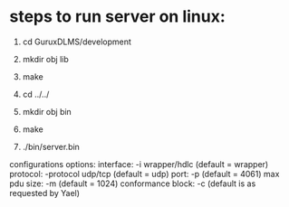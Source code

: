 # steps to run server on linux:

1) cd GuruxDLMS/development

2) mkdir obj lib

3) make

4) cd ../../

5) mkdir obj bin

6) make

7) ./bin/server.bin <flag> <argument>

configurations options:
interface:         -i         wrapper/hdlc     (default = wrapper)
protocol:          -protocol  udp/tcp          (default = udp)
port:              -p         <number>         (default = 4061)
max pdu size:      -m         <number>         (default = 1024)
conformance block: -c         <number in hex>  (default is as requested by Yael) 